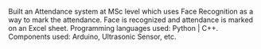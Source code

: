 Built an Attendance system at MSc level which uses Face Recognition as a way to mark the attendance.
Face is recognized and attendance is marked on an Excel sheet.
Programming languages used: Python | C++.
Components used: Arduino, Ultrasonic Sensor, etc.
